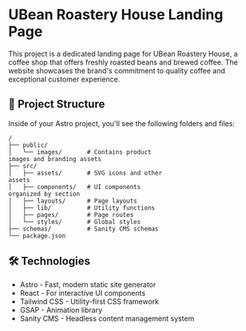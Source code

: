 # UBean Roastery House Landing Page
This project is a dedicated landing page for UBean Roastery House, a coffee shop that offers freshly roasted beans and brewed coffee. The website showcases the brand's commitment to quality coffee and exceptional customer experience.

## 🚀 Project Structure
Inside of your Astro project, you'll see the following folders and files:

```
/
├── public/
│   └── images/       # Contains product 
images and branding assets
├── src/
│   ├── assets/       # SVG icons and other 
assets
│   ├── components/   # UI components 
organized by section
│   ├── layouts/      # Page layouts
│   ├── lib/          # Utility functions
│   ├── pages/        # Page routes
│   └── styles/       # Global styles
├── schemas/          # Sanity CMS schemas
└── package.json
```
## 🛠️ Technologies
- Astro - Fast, modern static site generator
- React - For interactive UI components
- Tailwind CSS - Utility-first CSS framework
- GSAP - Animation library
- Sanity CMS - Headless content management system
